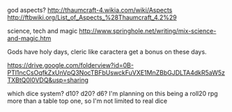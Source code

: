 god aspects? http://thaumcraft-4.wikia.com/wiki/Aspects http://ftbwiki.org/List_of_Aspects_%28Thaumcraft_4.2%29

science, tech and magic http://www.springhole.net/writing/mix-science-and-magic.htm

Gods have holy days, cleric like caractera get a bonus on these days.

https://drive.google.com/folderview?id=0B-PTl1ncCsOqfkZxUnVpQ3NocTBFbUswckFuVXE1MnZBbGJDLTA4dkR5aW5zTXBtQ0l0VDQ&usp=sharing

which dice system? d10? d20? d6? I'm planning on this being a roll20 rpg more than a table top one, so I'm not limited to real dice

